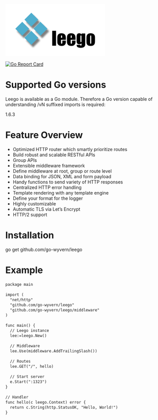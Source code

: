 ![leego](.github/leego.jpeg?raw=true)

[![Go Report Card](https://goreportcard.com/badge/github.com/go-wyvern/leego)](https://goreportcard.com/report/github.com/go-wyvern/leego)

# Supported Go versions

Leego is available as a Go module. Therefore a Go version capable of understanding /vN suffixed imports is required:

1.6.3

# Feature Overview

- Optimized HTTP router which smartly prioritize routes
- Build robust and scalable RESTful APIs
- Group APIs
- Extensible middleware framework
- Define middleware at root, group or route level
- Data binding for JSON, XML and form payload
- Handy functions to send variety of HTTP responses
- Centralized HTTP error handling
- Template rendering with any template engine
- Define your format for the logger
- Highly customizable
- Automatic TLS via Let’s Encrypt
- HTTP/2 support

# Installation

go get github.com/go-wyvern/leego

# Example

```
package main

import (
  "net/http"
  "github.com/go-wyvern/leego"
  "github.com/go-wyvern/leego/middleware"
)

func main() {
  // Leego instance
  lee:=leego.New()

  // Middleware
  lee.Use(middleware.AddTrailingSlash())

  // Routes
  lee.GET("/", hello)

  // Start server
  e.Start(":1323")
}

// Handler
func hello(c leego.Context) error {
  return c.String(http.StatusOK, "Hello, World!")
}
```